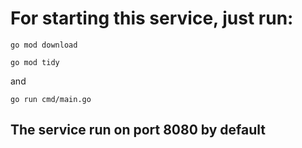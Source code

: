 # For starting this service, just run:
```go mod download```

```go mod tidy```

and

```go run cmd/main.go```

## The service run on port 8080 by default
